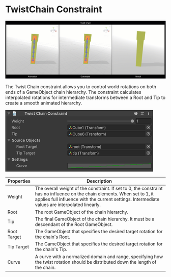 # TwistChain Constraint

![Example](../images/constraint_twistchain/twistchain.gif)

The Twist Chain constraint allows you to control world rotations on both ends of a GameObject chain hierarchy.
The constraint calculates interpolated rotations for intermediate transforms between a Root and Tip to create a smooth animated hierarchy.

![Component](../images/constraint_twistchain/twistchain_component.png)

|Properties|Description|
|---|---|
|Weight|The overall weight of the constraint. If set to 0, the constraint has no influence on the chain elements. When set to 1, it applies full influence with the current settings. Intermediate values are interpolated linearly.|
|Root|The root GameObject of the chain hierarchy.|
|Tip|The final GameObject of the chain hierarchy. It must be a descendant of the Root GameObject.|
|Root Target|The GameObject that specifies the desired target rotation for the chain's Root.|
|Tip Target|The GameObject that specifies the desired target rotation for the chain's Tip.|
|Curve|A curve with a normalized domain and range, specifying how the twist rotation should be distributed down the length of the chain.|
